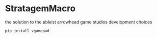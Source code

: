 # StratagemMacro
the solution to the ableist arrowhead game studios development choices


```pip install vgamepad```
